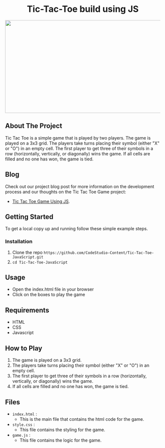 <h1 align="center">Tic-Tac-Toe build using JS</h1>

<div align="center">
     
<img src="https://user-images.githubusercontent.com/77020164/221343343-66112812-6734-41a7-97a1-a24991c33814.gif" width="700" height="300" />

</div>


## About The Project

Tic Tac Toe is a simple game that is played by two players. The game is played on a 3x3 grid. The players take turns placing their symbol (either "X" or "O") in an empty cell. The first player to get three of their symbols in a row (horizontally, vertically, or diagonally) wins the game. If all cells are filled and no one has won, the game is tied.

## Blog

Check out our project blog post for more information on the development process and our thoughts on the Tic Tac Toe Game project:

* [Tic Tac Toe Game Using JS](https://www.codingninjas.com/codestudio/library/tic-tac-toe-game-using-js).

## Getting Started

To get a local copy up and running follow these simple example steps.

### Installation

1. Clone the repo `https://github.com/CodeStudio-Content/Tic-Tac-Toe-JavaScript.git` 
2. `cd Tic-Tac-Toe-JavaScript`

## Usage

- Open the index.html file in your browser
- Click on the boxes to play the game


## Requirements

- HTML
- CSS
- Javascript

## How to Play

1. The game is played on a 3x3 grid.
2. The players take turns placing their symbol (either "X" or "O") in an empty cell.
3. The first player to get three of their symbols in a row (horizontally, vertically, or diagonally) wins the game.
4. If all cells are filled and no one has won, the game is tied.

## Files

- `index.html` :
    * This is the main file that contains the html code for the game.
- `style.css` :
    * This file contains the styling for the game.
- `game.js` :
    * This file contains the logic for the game.


